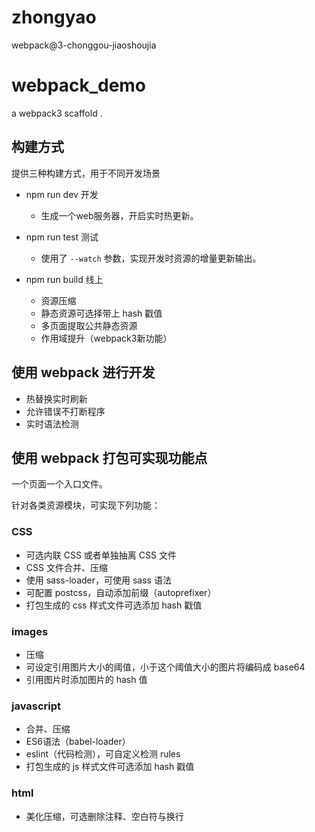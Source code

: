# zhongyao
webpack@3-chonggou-jiaoshoujia

# webpack_demo

a webpack3 scaffold .

## 构建方式

提供三种构建方式，用于不同开发场景

+ npm run dev 开发
  - 生成一个web服务器，开启实时热更新。

+ npm run test 测试
  - 使用了 `--watch` 参数，实现开发时资源的增量更新输出。

+ npm run build 线上
  - 资源压缩
  - 静态资源可选择带上 hash 戳值
  - 多页面提取公共静态资源
  - 作用域提升（webpack3新功能）

## 使用 webpack 进行开发

+ 热替换实时刷新
+ 允许错误不打断程序
+ 实时语法检测

## 使用 webpack 打包可实现功能点

一个页面一个入口文件。

针对各类资源模块，可实现下列功能：

### CSS

+ 可选内联 CSS 或者单独抽离 CSS 文件
+ CSS 文件合并、压缩
+ 使用 sass-loader，可使用 sass 语法
+ 可配置 postcss，自动添加前缀（autoprefixer）
+ 打包生成的 css 样式文件可选添加 hash 戳值

### images
+ 压缩
+ 可设定引用图片大小的阈值，小于这个阈值大小的图片将编码成 base64 
+ 引用图片时添加图片的 hash 值

### javascript
+ 合并、压缩
+ ES6语法（babel-loader）
+ eslint（代码检测），可自定义检测 rules
+ 打包生成的 js 样式文件可选添加 hash 戳值

### html
+ 美化压缩，可选删除注释、空白符与换行

